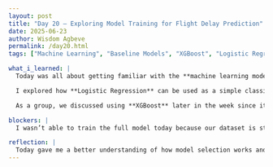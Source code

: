 ```yaml
---
layout: post
title: "Day 20 – Exploring Model Training for Flight Delay Prediction"
date: 2025-06-23
author: Wisdom Agbeve
permalink: /day20.html
tags: ["Machine Learning", "Baseline Models", "XGBoost", "Logistic Regression", "Python"]

what_i_learned: |
  Today was all about getting familiar with the **machine learning models** we’ll be using for flight delay prediction. I started by learning what a **baseline model** is and why it’s important—it helps us understand if our advanced models are actually improving results or just overcomplicating things.

  I explored how **Logistic Regression** can be used as a simple classification model and why it's a good first step before testing more complex ones. I also reviewed **Decision Trees**, learning how they split data at different points to make decisions and how they perform well even with non-linear data patterns.

  As a group, we discussed using **XGBoost** later in the week since it tends to give better results on structured data. We also started thinking about which metrics (like **accuracy**, **recall**, and **F1-score**) would be most relevant given our project’s focus on delay prediction.

blockers: |
  I wasn’t able to train the full model today because our dataset is still being finalized and cleaned. We’re also testing which features will be most useful, so it’s a work in progress.

reflection: |
  Today gave me a better understanding of how model selection works and why starting simple is sometimes the smartest approach. It also made me think more critically about which algorithms are a good fit for the kind of data we’re working with. I'm looking forward to testing out the first models once we finalize the dataset.
---
```

